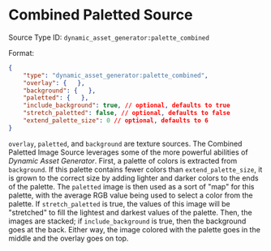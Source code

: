 # Combined Paletted Source

Source Type ID: `dynamic_asset_generator:palette_combined`

Format:

```json
{
    "type": "dynamic_asset_generator:palette_combined",
    "overlay": {   },
    "background": {   },
    "paletted": {   },
    "include_background": true, // optional, defaults to true
    "stretch_paletted": false, // optional, defaults to false
    "extend_palette_size": 0 // optional, defaults to 6
}
```

`overlay`, `paletted`, and `background` are texture sources. The Combined Paletted Image Source leverages some of the more powerful abilities of *Dynamic Asset Generator*. First, a palette of colors is extracted from `background`. If this palette contains fewer colors than `extend_palette_size`, it is grown to the correct size by adding lighter and darker colors to the ends of the palette. The `paletted` image is then used as a sort of "map" for this palette, with the average RGB value being used to select a color from the palette. If `stretch_paletted` is true, the values of this image will be "stretched" to fill the lightest and darkest values of the palette. Then, the images are stacked; if `include_background` is true, then the background goes at the back. Either way, the image colored with the palette goes in the middle and the overlay goes on top.
